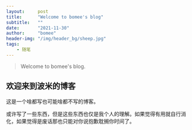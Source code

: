 ```yaml
---
layout:     post
title:      "Welcome to bomee's blog"
subtitle:   ""
date:       "2021-11-30"
author:     "bomee"
header-img: "/img/header_bg/sheep.jpg"
tags:
    - 随笔
---
```


> Welcome to bomee's blog.

## 欢迎来到波米的博客

这是一个啥都写也可能啥都不写的博客。

或许写了一些东西，但是这些东西也仅是我个人的理解。如果觉得有用就自行消化，如果觉得是废话那也只能对你说抱歉耽搁你时间了。